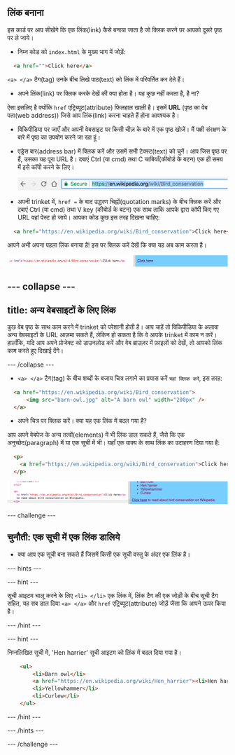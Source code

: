 ## लिंक बनाना

इस कार्ड पर आप सीखेंगे कि एक लिंक(link) कैसे बनाया जाता है जो क्लिक करने पर आपको दूसरे पृष्ठ पर ले जाये।

- निम्न कोड को `index.html` के मुख्य भाग में जोड़ें:

```html
  <a href="">Click here</a>
```

`<a> </a>` टैग(tag) उनके बीच लिखे पाठ(text) को लिंक में परिवर्तित कर देते हैं।

- अपने लिंक(link) पर क्लिक करके देखें की क्या होता है। यह कुछ नहीं करता है, है ना?

ऐसा इसलिए है क्योंकि `href` एट्रिब्यूट(attribute) फिलहाल खाली है। इसमें **URL** (पृष्ठ का वेब पता(web address)) जिसे आप लिंक(link) करना चाहते हैं होना आवश्यक है।

- विकिपीडिया पर जाएँ और अपनी वेबसाइट पर किसी चीज़ के बारे में एक पृष्ठ खोजें। मैं पक्षी संरक्षण के बारे में पृष्ठ का उपयोग करने जा रहा हूं।

- एड्रेस बार(address bar) में क्लिक करें और उसमें सभी टेक्स्ट(text) को चुनें। आप जिस पृष्ठ पर हैं, उसका यह पूरा URL है। दबाएं <kdb>Ctrl</kdb> (या <kdb>cmd</kdb>) तथा <kdb>C</kdb> चाबियाँ(कीबोर्ड के बटन) एक ही समय में इसे कॉपी करने के लिए।

  ![URL in address bar](images/AddressBarURL.png)

- अपनी trinket में, `href =` के बाद उद्धरण चिह्नों(quotation marks) के बीच क्लिक करें और दबाएं <kdb>Ctrl</kdb> (या <kdb>cmd</kdb>) तथा <kdb>V</kdb> key (कीबोर्ड के बटन) एक साथ ताकि आपके द्वारा कॉपी किए गए URL वहां पेस्ट हो जाये। आपका कोड कुछ इस तरह दिखना चाहिए:

```html
  <a href="https://en.wikipedia.org/wiki/Bird_conservation">Click here</a>
```

आपने अभी अपना पहला लिंक बनाया है! इस पर क्लिक करें देखें कि क्या यह अब काम करता है।

![Link tag](images/egLinkTagWithURL.png)

--- collapse ---
---
title: अन्य वेबसाइटों के लिए लिंक
---

कुछ वेब पृष्ठ के साथ काम करने में trinket को परेशानी होती है। आप चाहें तो विकिपीडिया के अलावा अन्य वेबसाइटों के URL आज़मा सकते हैं, लेकिन हो सकता है कि वे आपके trinket में काम न करें। हालाँकि, यदि आप अपने प्रोजेक्ट को डाउनलोड करें और वेब ब्राउज़र में फ़ाइलों को देखें, तो आपको लिंक काम करते हुए दिखाई देंगे।

--- /collapse ---

- `<a> </a>` टैग(tag) के बीच शब्दों के बजाय चित्र लगाने का प्रयास करें `यहां क्लिक करें`, इस तरह:

```html
  <a href="https://en.wikipedia.org/wiki/Bird_conservation">
      <img src="barn-owl.jpg" alt="A barn owl" width="200px" />
  </a>
```

- अपने चित्र पर क्लिक करें। क्या यह एक लिंक में बदल गया है?

आप अपने वेबपेज के अन्य तत्वों(elements) में भी लिंक डाल सकते हैं, जैसे कि एक अनुच्छेद(paragraph) में या एक सूची में भी। यहाँ एक वाक्य के साथ लिंक का उदाहरण दिया गया है:

```html
  <p>
    <a href="https://en.wikipedia.org/wiki/Bird_conservation">Click here</a> to read about bird conservation on Wikipedia.
  </p>
```

![लिंक में Paragraph element का उदाहरण](images/egParagraphLink.png)

--- challenge ---

## चुनौती: एक सूची में एक लिंक डालिये

- क्या आप एक सूची बना सकते हैं जिसमें किसी एक सूची वस्तु के अंदर एक लिंक है।

--- hints ---

--- hint ---

सूची आइटम चालू करने के लिए `<li> </li>` एक लिंक में, लिंक टैग की एक जोड़ी के बीच सूची टैग सहित, यह सब डाल दिया `<a> </a>` और `href` एट्रिब्यूट(attribute) जोड़ें जैसा कि आपने ऊपर किया है।

--- /hint ---

--- hint ---

निम्नलिखित सूची में, 'Hen harrier' सूची आइटम को लिंक में बदल दिया गया है।

```html
    <ul>
        <li>Barn owl</li>
        <a href="https://en.wikipedia.org/wiki/Hen_harrier"><li>Hen harrier</li></a>
        <li>Yellowhammer</li>
        <li>Curlew</li>
    </ul>
```

--- /hint ---

--- /hints ---


--- /challenge ---


